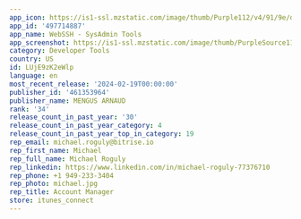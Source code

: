 ```yaml
---
app_icon: https://is1-ssl.mzstatic.com/image/thumb/Purple112/v4/91/9e/dd/919eddfb-b512-122e-0a69-8c2c1806d8f7/AppIcon-1x_U007emarketing-0-10-0-85-220-0.png/1024x1024bb.png
app_id: '497714887'
app_name: WebSSH - SysAdmin Tools
app_screenshot: https://is1-ssl.mzstatic.com/image/thumb/PurpleSource116/v4/2f/cb/71/2fcb717e-deeb-1095-7ae6-60eedb2fb3f8/601f1f3a-7d6a-4f31-825e-c001e528321c_iphone_ssh.jpg/1284x2778bb.png
category: Developer Tools
country: US
id: LUjE9zK2eWlp
language: en
most_recent_release: '2024-02-19T00:00:00'
publisher_id: '461353964'
publisher_name: MENGUS ARNAUD
rank: '34'
release_count_in_past_year: '30'
release_count_in_past_year_category: 4
release_count_in_past_year_top_in_category: 19
rep_email: michael.roguly@bitrise.io
rep_first_name: Michael
rep_full_name: Michael Roguly
rep_linkedin: https://www.linkedin.com/in/michael-roguly-77376710
rep_phone: +1 949-233-3404
rep_photo: michael.jpg
rep_title: Account Manager
store: itunes_connect
---
```

